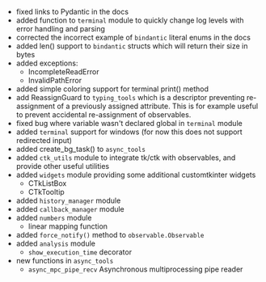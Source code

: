 - fixed links to Pydantic in the docs
- added function to ```terminal``` module to quickly change log levels with error handling and parsing
- corrected the incorrect example of ```bindantic``` literal enums in the docs
- added len() support to ```bindantic``` structs which will return their size in bytes
- added exceptions:
  - IncompleteReadError
  - InvalidPathError
- added simple coloring support for terminal print() method
- add ReassignGuard to ```typing_tools``` which is a descriptor preventing re-assignment of a previously assigned attribute. This is for example useful to prevent accidental re-assignment of observables.
- fixed bug where variable wasn't declared global in ```terminal``` module
- added ```terminal``` support for windows (for now this does not support redirected input)
- added create_bg_task() to ```async_tools```
- added ```ctk_utils``` module to integrate tk/ctk with observables, and provide other useful utilities
- added ```widgets``` module providing some additional customtkinter widgets
  - CTkListBox
  - CTkTooltip
- added ```history_manager``` module
- added ```callback_manager``` module
- added ```numbers``` module
  - linear mapping function
- added ```force_notify()``` method to ```observable.Observable```
- added ```analysis``` module
  - ```show_execution_time``` decorator
- new functions in ```async_tools```
  - ```async_mpc_pipe_recv``` Asynchronous multiprocessing pipe reader